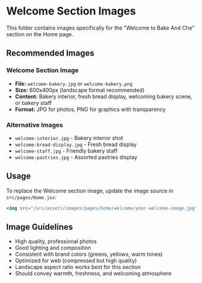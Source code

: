 # Welcome Section Images

This folder contains images specifically for the "Welcome to Bake And Che" section on the Home page.

## Recommended Images

### Welcome Section Image
- **File:** `welcome-bakery.jpg` or `welcome-bakery.png`
- **Size:** 600x400px (landscape format recommended)
- **Content:** Bakery interior, fresh bread display, welcoming bakery scene, or bakery staff
- **Format:** JPG for photos, PNG for graphics with transparency

### Alternative Images
- `welcome-interior.jpg` - Bakery interior shot
- `welcome-bread-display.jpg` - Fresh bread display
- `welcome-staff.jpg` - Friendly bakery staff
- `welcome-pastries.jpg` - Assorted pastries display

## Usage

To replace the Welcome section image, update the image source in `src/pages/Home.jsx`:

```jsx
<img src="/src/assets/images/pages/home/welcome/your-welcome-image.jpg" alt="Welcome to Bake And Che - Fresh Bakery" />
```

## Image Guidelines
- High quality, professional photos
- Good lighting and composition
- Consistent with brand colors (greens, yellows, warm tones)
- Optimized for web (compressed but high quality)
- Landscape aspect ratio works best for this section
- Should convey warmth, freshness, and welcoming atmosphere

